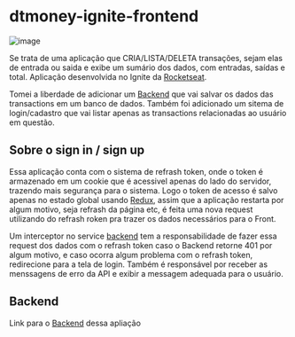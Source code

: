 # dtmoney-ignite-frontend

![image](https://user-images.githubusercontent.com/49209628/145696737-a300e1be-f6bd-438a-8459-17fe2480de3d.png)

Se trata de uma aplicação que CRIA/LISTA/DELETA transações, sejam elas de entrada ou saida e exibe um sumário dos dados, com entradas, saídas e total. Aplicação desenvolvida no Ignite da [Rocketseat](https://www.rocketseat.com.br/).

Tomei a liberdade de adicionar um [Backend](https://github.com/censuradho/DevFinance-backend) que vai salvar os dados das transactions em um banco de dados. Também foi adicionado um sitema de login/cadastro que vai listar apenas as transactions relacionadas ao usuário em questão.

## Sobre o sign in / sign up

Essa aplicação conta com o sistema de refrash token, onde o token é armazenado em um cookie que é acessivel apenas do lado do servidor, trazendo mais segurança para o sistema. Logo o token de acesso é salvo apenas no estado global usando [Redux](https://redux.js.org/), assim que a aplicação restarta por algum motivo, seja refrash da página etc, é feita uma nova request utilizando do refrash roken pra trazer os dados necessários para o Front.

Um interceptor no service [backend](https://github.com/censuradho/dtmoney-ignite-frontend/blob/master/src/services/backend.ts) tem a responsabilidade de fazer essa request dos dados com o refrash token caso o Backend retorne 401 por algum motivo, e caso ocorra algum problema com o refrash token, redirecione para a tela de login. Também é responsável por receber as menssagens de erro da API e exibir a messagem adequada para o usuário.

## Backend

Link para o [Backend](https://github.com/censuradho/DevFinance-backend) dessa apliação

